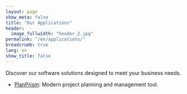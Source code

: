 ```yaml
---
layout: page
show_meta: false
title: "Our Applications"
header:
  image_fullwidth: "header_2.jpg"
permalink: "/en/applications/"
breadcrumb: true
lang: en
show_title: false
---
```


Discover our software solutions designed to meet your business needs.

- [PlanPrism](/en/applications/planprism/): Modern project planning and management tool.
